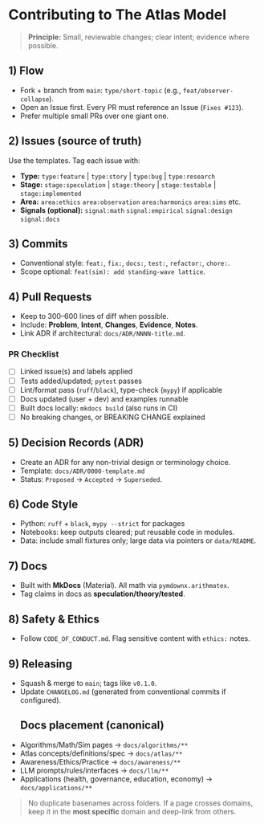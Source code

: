 # Contributing to The Atlas Model

> **Principle:** Small, reviewable changes; clear intent; evidence where possible.

## 1) Flow
- Fork + branch from `main`: `type/short-topic` (e.g., `feat/observer-collapse`).
- Open an Issue first. Every PR must reference an Issue (`Fixes #123`).
- Prefer multiple small PRs over one giant one.

## 2) Issues (source of truth)
Use the templates. Tag each issue with:
- **Type:** `type:feature` | `type:story` | `type:bug` | `type:research`
- **Stage:** `stage:speculation` | `stage:theory` | `stage:testable` | `stage:implemented`
- **Area:** `area:ethics` `area:observation` `area:harmonics` `area:sims` etc.
- **Signals (optional):** `signal:math` `signal:empirical` `signal:design` `signal:docs`

## 3) Commits
- Conventional style: `feat:`, `fix:`, `docs:`, `test:`, `refactor:`, `chore:`.
- Scope optional: `feat(sim): add standing-wave lattice`.

## 4) Pull Requests
- Keep to 300–600 lines of diff when possible.
- Include: **Problem**, **Intent**, **Changes**, **Evidence**, **Notes**.
- Link ADR if architectural: `docs/ADR/NNNN-title.md`.

### PR Checklist
- [ ] Linked issue(s) and labels applied
- [ ] Tests added/updated; `pytest` passes
- [ ] Lint/format pass (`ruff`/`black`), type-check (`mypy`) if applicable
- [ ] Docs updated (user + dev) and examples runnable
- [ ] Built docs locally: `mkdocs build` (also runs in CI)
- [ ] No breaking changes, or BREAKING CHANGE explained

## 5) Decision Records (ADR)
- Create an ADR for any non-trivial design or terminology choice.
- Template: `docs/ADR/0000-template.md`
- Status: `Proposed` → `Accepted` → `Superseded`.

## 6) Code Style
- Python: `ruff` + `black`, `mypy --strict` for packages
- Notebooks: keep outputs cleared; put reusable code in modules.
- Data: include small fixtures only; large data via pointers or `data/README`.

## 7) Docs
- Built with **MkDocs** (Material). All math via `pymdownx.arithmatex`.
- Tag claims in docs as **speculation/theory/tested**.

## 8) Safety & Ethics
- Follow `CODE_OF_CONDUCT.md`. Flag sensitive content with `ethics:` notes.

## 9) Releasing
- Squash & merge to `main`; tags like `v0.1.0`.
- Update `CHANGELOG.md` (generated from conventional commits if configured).
  ## Docs placement (canonical)
- Algorithms/Math/Sim pages → `docs/algorithms/**`
- Atlas concepts/definitions/spec → `docs/atlas/**`
- Awareness/Ethics/Practice → `docs/awareness/**`
- LLM prompts/rules/interfaces → `docs/llm/**`
- Applications (health, governance, education, economy) → `docs/applications/**`

> No duplicate basenames across folders. If a page crosses domains, keep it in the
> **most specific** domain and deep-link from others.
